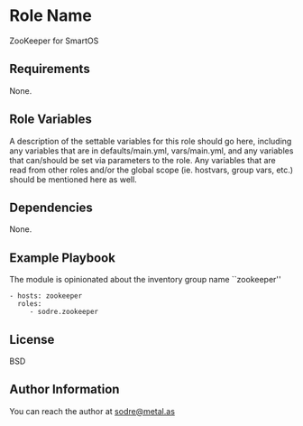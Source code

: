 Role Name
=========

ZooKeeper for SmartOS

Requirements
------------

None.

Role Variables
--------------

A description of the settable variables for this role should go here, including any variables that are in defaults/main.yml, vars/main.yml, and any variables that can/should be set via parameters to the role. Any variables that are read from other roles and/or the global scope (ie. hostvars, group vars, etc.) should be mentioned here as well.

Dependencies
------------

None.

Example Playbook
----------------

The module is opinionated about the inventory group name ``zookeeper''

    - hosts: zookeeper
      roles:
         - sodre.zookeeper

License
-------

BSD

Author Information
------------------

You can reach the author at sodre@metal.as
